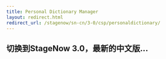 ```yaml
---
title: Personal Dictionary Manager
layout: redirect.html
redirect_url: /stagenow/sn-cn/3-0/csp/personaldictionary/
---
```


## 切换到StageNow 3.0，最新的中文版...

